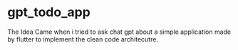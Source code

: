 # gpt_todo_app

The Idea Came when i tried to ask chat gpt about a simple application made by flutter to implement the clean code architecutre.


